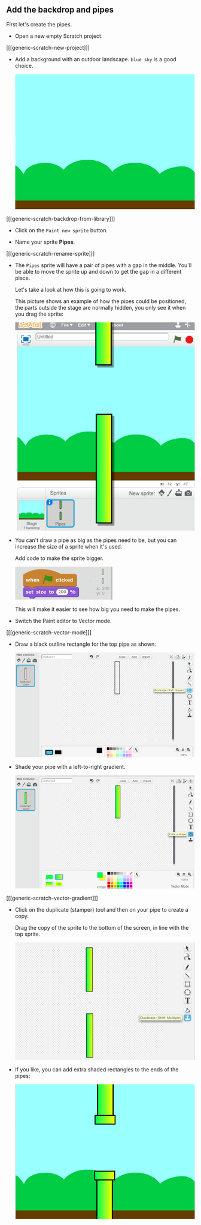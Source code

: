 

## Add the backdrop and pipes

First let's create the pipes.

+ Open a new empty Scratch project.

[[[generic-scratch-new-project]]]

+ Add a background with an outdoor landscape. `blue sky` is a good choice.

    ![screenshot](images/flappy-stage.png)

[[[generic-scratch-backdrop-from-library]]]

+ Click on the `Paint new sprite` button.

+ Name your sprite **Pipes**.

[[[generic-scratch-rename-sprite]]]

+ The `Pipes` sprite will have a pair of pipes with a gap in the middle. You'll be able to move the sprite up and down to get the gap in a different place.

    Let's take a look at how this is going to work.

    This picture shows an example of how the pipes could be positioned, the parts outside the stage are normally hidden, you only see it when you drag the sprite:

    ![screenshot](images/flappy-pipes-position.png)

+ You can't draw a pipe as big as the pipes need to be, but you can increase the size of a sprite when it's used.

    Add code to make the sprite bigger.

    ![screenshot](images/flappy-pipes-size.png)

    This will make it easier to see how big you need to make the pipes.

+ Switch the Paint editor to Vector mode.

[[[generic-scratch-vector-mode]]]

+ Draw a black outline rectangle for the top pipe as shown:

    ![screenshot](images/flappy-pipes-rectangle.png)

+ Shade your pipe with a left-to-right gradient.

    ![screenshot](images/flappy-pipes-filled.png)

[[[generic-scratch-vector-gradient]]]

+ Click on the duplicate (stamper) tool and then on your pipe to create a copy.

    Drag the copy of the sprite to the bottom of the screen, in line with the top sprite.

    ![screenshot](images/flappy-pipes-duplicate.png)

+ If you like, you can add extra shaded rectangles to the ends of the pipes:

    ![screenshot](images/flappy-pipes-ends.png)
